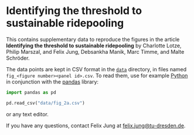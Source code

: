 # Identifying the threshold to sustainable ridepooling

This contains supplementary data to reproduce the figures in the article **Identifying the threshold to sustainable ridepooling** by Charlotte Lotze, Philip Marszal, and Felix Jung, Debsankha Manik, Marc Timme, and Malte Schröder.

The data points are kept in CSV format in the [`data`](./data/) directory, in files named `fig_<figure number><panel id>.csv`.
To read them, use for example [Python](https://www.python.org/) in conjunction with the [pandas](https://pandas.pydata.org/) library:

```python
import pandas as pd

pd.read_csv("data/fig_2a.csv")
```

or any text editor.

If you have any questions, contact Felix Jung at [felix.jung@tu-dresden.de](mailto:felix.jung@tu-dresden.de).
